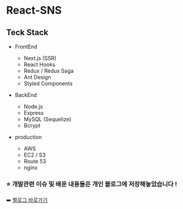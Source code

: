 # React-SNS
 
## Teck Stack
- FrontEnd
  - Next.js (SSR)
  - React Hooks
  - Redux / Redux Saga
  - Ant Design
  - Styled Components

- BackEnd
  - Node.js
  - Express
  - MySQL (Sequelize)
  - Bcrypt

- production
  - AWS
  - EC2 / S3
  - Route 53
  - nginx
  
### ⭐ 개발관련 이슈 및 배운 내용들은 개인 블로그에 저장해놓았습니다 ! 
➡️ [벨로그 바로가기](https://velog.io/@taek_jini/React-nodebird-%ED%94%84%EB%A1%9C%EC%A0%9D%ED%8A%B8-%EA%B0%9C%EC%9A%94)
